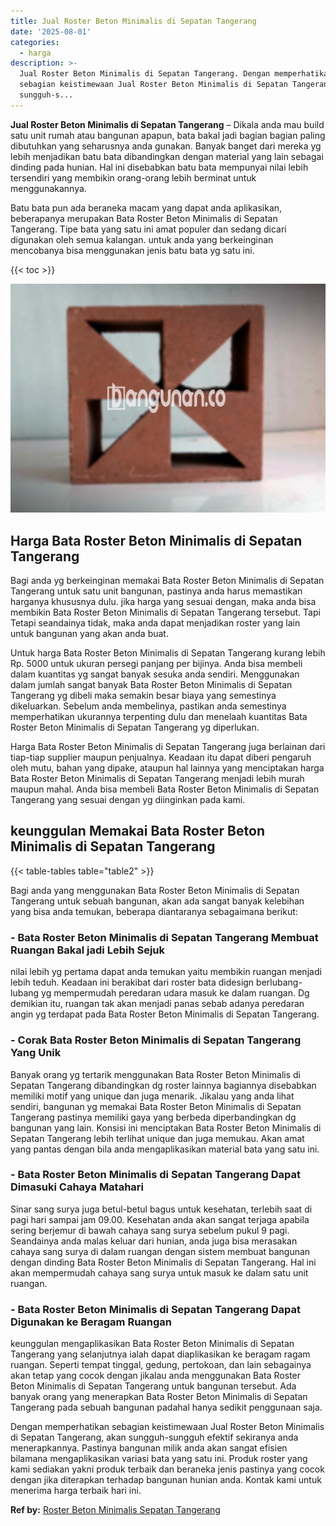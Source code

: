 ```yaml
---
title: Jual Roster Beton Minimalis di Sepatan Tangerang
date: '2025-08-01'
categories:
  - harga
description: >-
  Jual Roster Beton Minimalis di Sepatan Tangerang. Dengan memperhatikan
  sebagian keistimewaan Jual Roster Beton Minimalis di Sepatan Tangerang, akan
  sungguh-s...
---
```


**Jual Roster Beton Minimalis di Sepatan Tangerang** – Dikala anda mau build satu unit rumah atau bangunan apapun, bata bakal jadi bagian bagian paling dibutuhkan yang seharusnya anda gunakan. Banyak banget dari mereka yg lebih menjadikan batu bata dibandingkan dengan material yang lain sebagai dinding pada hunian. Hal ini disebabkan batu bata mempunyai nilai lebih tersendiri yang membikin orang-orang lebih berminat untuk menggunakannya.

Batu bata pun ada beraneka macam yang dapat anda aplikasikan, beberapanya merupakan Bata Roster Beton Minimalis di Sepatan Tangerang. Tipe bata yang satu ini amat populer dan sedang dicari digunakan oleh semua kalangan. untuk anda yang berkeinginan mencobanya bisa menggunakan jenis batu bata yg satu ini.

{{< toc >}}

![Jual Roster Beton Minimalis di Sepatan Tangerang](/images/bata-roster-minimalis-28.png)

## Harga Bata Roster Beton Minimalis di Sepatan Tangerang

Bagi anda yg berkeinginan memakai Bata Roster Beton Minimalis di Sepatan Tangerang untuk satu unit bangunan, pastinya anda harus memastikan harganya khususnya dulu. jika harga yang sesuai dengan, maka anda bisa membikin Bata Roster Beton Minimalis di Sepatan Tangerang tersebut. Tapi Tetapi seandainya tidak, maka anda dapat menjadikan roster yang lain untuk bangunan yang akan anda buat.

Untuk harga Bata Roster Beton Minimalis di Sepatan Tangerang kurang lebih Rp. 5000 untuk ukuran persegi panjang per bijinya. Anda bisa membeli dalam kuantitas yg sangat banyak sesuka anda sendiri. Menggunakan dalam jumlah sangat banyak Bata Roster Beton Minimalis di Sepatan Tangerang yg dibeli maka semakin besar biaya yang semestinya dikeluarkan. Sebelum anda membelinya, pastikan anda semestinya memperhatikan ukurannya terpenting dulu dan menelaah kuantitas Bata Roster Beton Minimalis di Sepatan Tangerang yg diperlukan.

Harga Bata Roster Beton Minimalis di Sepatan Tangerang juga berlainan dari tiap-tiap supplier maupun penjualnya. Keadaan itu dapat diberi pengaruh oleh mutu, bahan yang dipake, ataupun hal lainnya yang menciptakan harga Bata Roster Beton Minimalis di Sepatan Tangerang menjadi lebih murah maupun mahal. Anda bisa membeli Bata Roster Beton Minimalis di Sepatan Tangerang yang sesuai dengan yg diinginkan pada kami.

## keunggulan Memakai Bata Roster Beton Minimalis di Sepatan Tangerang

{{< table-tables table="table2" >}}

Bagi anda yang menggunakan Bata Roster Beton Minimalis di Sepatan Tangerang untuk sebuah bangunan, akan ada sangat banyak kelebihan yang bisa anda temukan, beberapa diantaranya sebagaimana berikut:

### \- Bata Roster Beton Minimalis di Sepatan Tangerang Membuat Ruangan Bakal jadi Lebih Sejuk

nilai lebih yg pertama dapat anda temukan yaitu membikin ruangan menjadi lebih teduh. Keadaan ini berakibat dari roster bata didesign berlubang-lubang yg mempermudah peredaran udara masuk ke dalam ruangan. Dg demikian itu, ruangan tak akan menjadi panas sebab adanya peredaran angin yg terdapat pada Bata Roster Beton Minimalis di Sepatan Tangerang.

### \- Corak Bata Roster Beton Minimalis di Sepatan Tangerang Yang Unik

Banyak orang yg tertarik menggunakan Bata Roster Beton Minimalis di Sepatan Tangerang dibandingkan dg roster lainnya bagiannya disebabkan memiliki motif yang unique dan juga menarik. Jikalau yang anda lihat sendiri, bangunan yg memakai Bata Roster Beton Minimalis di Sepatan Tangerang pastinya memiliki gaya yang berbeda diperbandingkan dg bangunan yang lain. Konsisi ini menciptakan Bata Roster Beton Minimalis di Sepatan Tangerang lebih terlihat unique dan juga memukau. Akan amat yang pantas dengan bila anda mengaplikasikan material bata yang satu ini.

### \- Bata Roster Beton Minimalis di Sepatan Tangerang Dapat Dimasuki Cahaya Matahari

Sinar sang surya juga betul-betul bagus untuk kesehatan, terlebih saat di pagi hari sampai jam 09.00. Kesehatan anda akan sangat terjaga apabila sering berjemur di bawah cahaya sang surya sebelum pukul 9 pagi. Seandainya anda malas keluar dari hunian, anda juga bisa merasakan cahaya sang surya di dalam ruangan dengan sistem membuat bangunan dengan dinding Bata Roster Beton Minimalis di Sepatan Tangerang. Hal ini akan mempermudah cahaya sang surya untuk masuk ke dalam satu unit ruangan.

### \- Bata Roster Beton Minimalis di Sepatan Tangerang Dapat Digunakan ke Beragam Ruangan

keunggulan mengaplikasikan Bata Roster Beton Minimalis di Sepatan Tangerang yang selanjutnya ialah dapat diaplikasikan ke beragam ragam ruangan. Seperti tempat tinggal, gedung, pertokoan, dan lain sebagainya akan tetap yang cocok dengan jikalau anda menggunakan Bata Roster Beton Minimalis di Sepatan Tangerang untuk bangunan tersebut. Ada banyak orang yang menerapkan Bata Roster Beton Minimalis di Sepatan Tangerang pada sebuah bangunan padahal hanya sedikit penggunaan saja.

Dengan memperhatikan sebagian keistimewaan Jual Roster Beton Minimalis di Sepatan Tangerang, akan sungguh-sungguh efektif sekiranya anda menerapkannya. Pastinya bangunan milik anda akan sangat efisien bilamana mengaplikasikan variasi bata yang satu ini. Produk roster yang kami sediakan yakni produk terbaik dan beraneka jenis pastinya yang cocok dengan jika diterapkan terhadap bangunan hunian anda. Kontak kami untuk menerima harga terbaik hari ini.

**Ref by:** [Roster Beton Minimalis Sepatan Tangerang](https://id.wikipedia.org/wiki/Roster)
